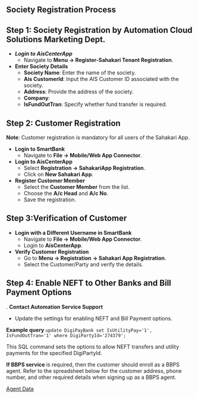 ## Society Registration Process

## Step 1: Society Registration by Automation Cloud Solutions Marketing Dept.

* ***Login to AisCenterApp***
    * Navigate to **Menu -> Register-Sahakari Tenant Registration**.
* **Enter Society Details**
    * **Society Name**: Enter the name of the society.
    * **Ais CustomerId**: Input the AIS Customer ID associated with the society.
    * **Address**: Provide the address of the society.
    * **Company**: 
    * **IsFundOutTran**: Specify whether fund transfer is required.

## Step 2: Customer Registration

**Note**: Customer registration is mandatory for all users of the Sahakari App.

* **Login to SmartBank**
    * Navigate to **File -> Mobile/Web App Connector**.
* **Login to AisCenterApp**
    * Select **Registration -> SahakariApp Registration**.
    * Click on **New Sahakari App**.
* **Register Customer Member**
    * Select the **Customer Member** from the list.
    * Choose the **A/c Head** and **A/c No**.
    * Save the registration.

## Step 3:Verification of Customer

* **Login with a Different Username in SmartBank**
    * Navigate to **File -> Mobile/Web App Connector**.
    * Login to **AisCenterApp**.
* **Verify Customer Registration**
    * Go to **Menu -> Registration -> Sahakari App Registration**.
    * Select the Customer/Party and verify the details.

## Step 4: Enable NEFT to Other Banks and Bill Payment Options

. **Contact Automation Service Support**
* Update the settings for enabling NEFT and Bill Payment options.

**Example query**
`update DigiPayBank
set IsUtilityPay='1', IsFundOutTran='1'
where DigiPartyId='274379';`

This SQL command sets the options to allow NEFT transfers and utility payments for the specified DigiPartyId.


**If BBPS service** is required, then the customer should enroll as a BBPS agent. 
Refer to the spreadsheet below for the customer address, phone number, and other required details when signing up as a BBPS agent.

[Agent Data](https://docs.google.com/spreadsheets/d/1K8OzYM1r6d5BSoDSp5Ae3MLcF82i5-EA/edit?usp=sharing&ouid=105099325201248604326&rtpof=true&sd=true)
